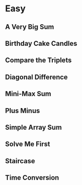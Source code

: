 # Easy

## A Very Big Sum
## Birthday Cake Candles
## Compare the Triplets
## Diagonal Difference
## Mini-Max Sum
## Plus Minus
## Simple Array Sum
## Solve Me First
## Staircase
## Time Conversion